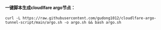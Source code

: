 #### 一键脚本生成cloudlfare argo节点：
```
curl -L https://raw.githubusercontent.com/gudong1012/cloudlfare-argo-tunnel-script/main/argo.sh -o argo.sh && bash argo.sh
```

